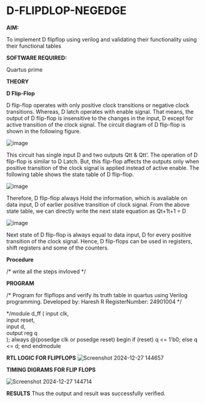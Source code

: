 # D-FLIPDLOP-NEGEDGE

**AIM:**

To implement  D flipflop using verilog and validating their functionality using their functional tables

**SOFTWARE REQUIRED:**

Quartus prime

**THEORY**

**D Flip-Flop**

D flip-flop operates with only positive clock transitions or negative clock transitions. Whereas, D latch operates with enable signal. That means, the output of D flip-flop is insensitive to the changes in the input, D except for active transition of the clock signal. The circuit diagram of D flip-flop is shown in the following figure.

![image](https://github.com/naavaneetha/D-FLIPDLOP-NEGEDGE/assets/154305477/48c81fe8-bc3f-40e7-95e2-519fc155ad51)

This circuit has single input D and two outputs Qtt & Qtt’. The operation of D flip-flop is similar to D Latch. But, this flip-flop affects the outputs only when positive transition of the clock signal is applied instead of active enable. The following table shows the state table of D flip-flop.

![image](https://github.com/naavaneetha/D-FLIPDLOP-NEGEDGE/assets/154305477/e5f3fda7-68ec-4a3a-a0a4-cf6f9cc4ab55)

Therefore, D flip-flop always Hold the information, which is available on data input, D of earlier positive transition of clock signal. From the above state table, we can directly write the next state equation as Qt+1t+1 = D

![image](https://github.com/naavaneetha/D-FLIPDLOP-NEGEDGE/assets/154305477/8592c0d8-2917-4142-91b9-d6c30dd891d2)

Next state of D flip-flop is always equal to data input, D for every positive transition of the clock signal. Hence, D flip-flops can be used in registers, shift registers and some of the counters.

**Procedure**

/* write all the steps invloved */

**PROGRAM**

/* Program for flipflops and verify its truth table in quartus using Verilog programming.
Developed by: Haresh R
RegisterNumber: 24901004
*/

 */module d_ff (
    input clk,    
    input reset,  
    input d,      
    output reg q  
);
    always @(posedge clk or posedge reset) begin
        if (reset) 
            q <= 1'b0; 
        else 
            q <= d;
    end
 endmodule
 
**RTL LOGIC FOR FLIPFLOPS**
![Screenshot 2024-12-27 144657](https://github.com/user-attachments/assets/e067d876-ab60-47c0-b98b-f0a1ed9a8acb)

**TIMING DIGRAMS FOR FLIP FLOPS**

![Screenshot 2024-12-27 144714](https://github.com/user-attachments/assets/831982ad-d648-408f-ab55-b2a8f5d1e5e0)


**RESULTS**
Thus the output and result was successfully verified.
